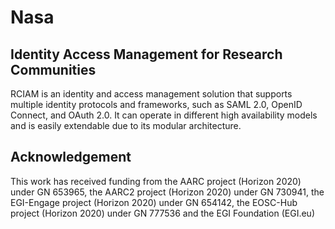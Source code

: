# Nasa

## Identity Access Management for Research Communities

RCIAM is an identity and access management solution that supports multiple identity protocols and frameworks, such as SAML 2.0, OpenID Connect, and OAuth 2.0. It can operate in different high availability models and is easily extendable due to its modular architecture.

## Acknowledgement

This work has received funding from the AARC project (Horizon 2020) under GN 653965, the AARC2 project (Horizon 2020) under GN 730941, the EGI-Engage project (Horizon 2020) under GN 654142, the EOSC-Hub project (Horizon 2020) under GN 777536 and the EGI Foundation (EGI.eu)
